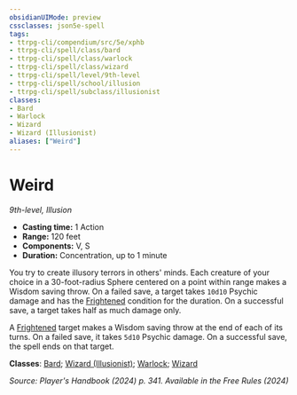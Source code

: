```yaml
---
obsidianUIMode: preview
cssclasses: json5e-spell
tags:
- ttrpg-cli/compendium/src/5e/xphb
- ttrpg-cli/spell/class/bard
- ttrpg-cli/spell/class/warlock
- ttrpg-cli/spell/class/wizard
- ttrpg-cli/spell/level/9th-level
- ttrpg-cli/spell/school/illusion
- ttrpg-cli/spell/subclass/illusionist
classes:
- Bard
- Warlock
- Wizard
- Wizard (Illusionist)
aliases: ["Weird"]
---
```

# Weird
*9th-level, Illusion*  


- **Casting time:** 1 Action
- **Range:** 120 feet
- **Components:** V, S
- **Duration:** Concentration, up to 1 minute

You try to create illusory terrors in others' minds. Each creature of your choice in a 30-foot-radius Sphere centered on a point within range makes a Wisdom saving throw. On a failed save, a target takes `10d10` Psychic damage and has the [Frightened](3-Mechanics/CLI/rules/conditions.md#Frightened) condition for the duration. On a successful save, a target takes half as much damage only.

A [Frightened](3-Mechanics/CLI/rules/conditions.md#Frightened) target makes a Wisdom saving throw at the end of each of its turns. On a failed save, it takes `5d10` Psychic damage. On a successful save, the spell ends on that target.

**Classes**: [Bard](3-Mechanics/CLI/lists/list-spells-classes-bard.md); [Wizard (Illusionist)](3-Mechanics/CLI/lists/list-spells-classes-wizard-xphb-illusionist-xphb.md "subclass=XPHB;class=XPHB"); [Warlock](3-Mechanics/CLI/lists/list-spells-classes-warlock.md); [Wizard](3-Mechanics/CLI/lists/list-spells-classes-wizard.md)

*Source: Player's Handbook (2024) p. 341. Available in the Free Rules (2024)*